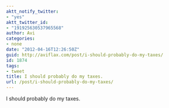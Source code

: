 ```yaml
---
aktt_notify_twitter:
- "yes"
aktt_twitter_id:
- "191925630537965568"
author: Avi
categories:
- none
date: "2012-04-16T12:26:50Z"
guid: http://aviflax.com/post/i-should-probably-do-my-taxes/
id: 1874
tags:
- tweet
title: I should probably do my taxes.
url: /post/i-should-probably-do-my-taxes/
---
```

I should probably do my taxes.